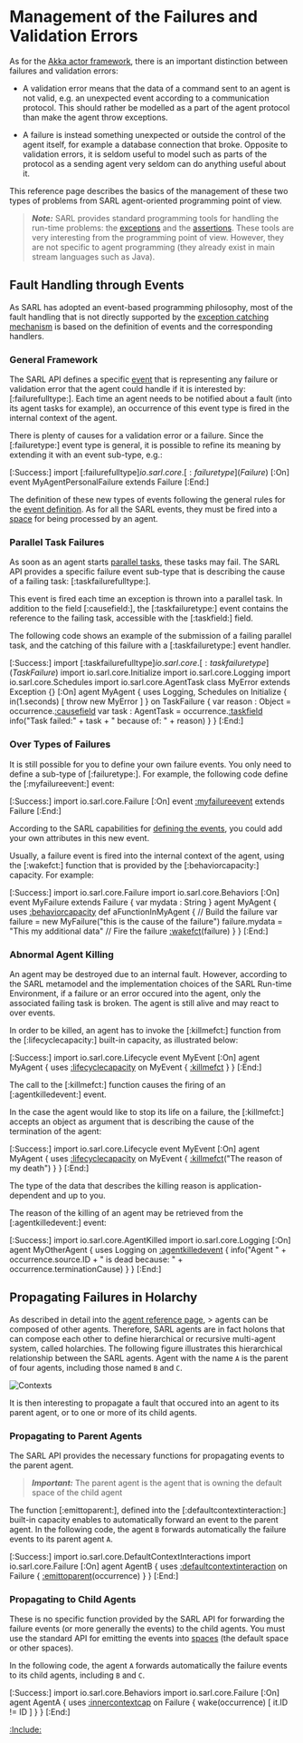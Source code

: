 # Management of the Failures and Validation Errors

As for the [Akka actor framework](https://doc.akka.io/docs/akka/2.5/typed/fault-tolerance.html), there is an important distinction between failures and validation errors:

* A validation error means that the data of a command sent to an agent is not valid, e.g. an unexpected event according to a communication protocol. This should rather be modelled as a part of the agent protocol than make the agent throw exceptions.

* A failure is instead something unexpected or outside the control of the agent itself, for example a database connection that broke. Opposite to validation errors, it is seldom useful to model such as parts of the protocol as a sending agent very seldom can do anything useful about it.

This reference page describes the basics of the management of these two types of problems from SARL agent-oriented programming point of view.

> **_Note:_** SARL provides standard programming tools for handling the run-time problems: the [exceptions](./general/Exception.md) and the [assertions](./general/Assertion.md). These tools are very interesting from the programming point of view. However, they are not specific to agent programming (they already exist in main stream languages such as Java).


## Fault Handling through Events

As SARL has adopted an event-based programming philosophy, most of the fault handling that is not directly supported by the [exception catching mechanism](./general/Exception.md) is based on the definition of events and the corresponding handlers.


### General Framework

The SARL API defines a specific [event](./Event.md) that is representing any failure or validation error that the agent could handle if it is interested by: [:failurefulltype:].
Each time an agent needs to be notified about a fault (into its agent tasks for example), an occurrence of this event type is fired in the internal context of the agent.

There is plenty of causes for a validation error or a failure. Since the [:failuretype:] event type is general, it is possible to refine its meaning by extending it with an event sub-type, e.g.:

[:Success:]
	import [:failurefulltype]$io.sarl.core.[:failuretype](Failure)$
	[:On]
	event MyAgentPersonalFailure extends Failure
[:End:]

The definition of these new types of events following the general rules for the [event definition](./Event.md).
As for all the SARL events, they must be fired into a [space](./Space.md) for being processed by an agent.


### Parallel Task Failures

As soon as an agent starts [parallel tasks](./bic/Schedules.md), these tasks may fail.
The SARL API provides a specific failure event sub-type that is describing the cause of a failing task: [:taskfailurefulltype:].

This event is fired each time an exception is thrown into a parallel task.
In addition to the field [:causefield:], the [:taskfailuretype:] event contains the reference to the failing task, accessible with the [:taskfield:] field.

The following code shows an example of the submission of a failing parallel task, and the catching of this failure with a [:taskfailuretype:] event handler.

[:Success:]
	import [:taskfailurefulltype]$io.sarl.core.[:taskfailuretype](TaskFailure)$
	import io.sarl.core.Initialize
	import io.sarl.core.Logging
	import io.sarl.core.Schedules
	import io.sarl.core.AgentTask
	class MyError extends Exception {}
	[:On]
	agent MyAgent {
		uses Logging, Schedules
		on Initialize {
			in(1.seconds) [
				throw new MyError
			]
		}
		on TaskFailure {
			var reason : Object = occurrence.[:causefield](cause)
			var task : AgentTask = occurrence.[:taskfield](task)
			info("Task failed:" + task
				+ " because of: " + reason)
		}
	}
[:End:]
 


### Over Types of Failures

It is still possible for you to define your own failure events. You only need to define a sub-type of [:failuretype:].
For example, the following code define the [:myfailureevent:] event:

[:Success:]
	import io.sarl.core.Failure
	[:On]
	event [:myfailureevent](MyFailure) extends Failure
[:End:]

According to the SARL capabilities for [defining the events](./Event.md), you could add your own attributes in this new event.

Usually, a failure event is fired into the internal context of the agent, using the [:wakefct:] function that is provided
by the [:behaviorcapacity:] capacity. For example:

[:Success:]
	import io.sarl.core.Failure
	import io.sarl.core.Behaviors
	[:On]
	event MyFailure extends Failure {
		var mydata : String
	}
	agent MyAgent {
		uses [:behaviorcapacity](Behaviors)
		def aFunctionInMyAgent {
			// Build the failure
			var failure = new MyFailure("this is the cause of the failure")
			failure.mydata = "This my additional data"
			// Fire the failure
			[:wakefct](wake)(failure)
		}
	}
[:End:]
 


### Abnormal Agent Killing 

An agent may be destroyed due to an internal fault. However, according to the SARL metamodel and the implementation choices of the SARL Run-time Environment, if a failure or an error occured into the agent, only the associated failing task is broken. The agent is still alive and may react to over events.

In order to be killed, an agent has to invoke the [:killmefct:] function from the [:lifecyclecapacity:] built-in capacity, as illustrated below:

[:Success:]
	import io.sarl.core.Lifecycle
	event MyEvent
	[:On]
	agent MyAgent {
		uses [:lifecyclecapacity](Lifecycle)
		on MyEvent {
			[:killmefct](killMe)
		}
	}
[:End:]

The call to the [:killmefct:] function causes the firing of an [:agentkilledevent:] event.

In the case the agent would like to stop its life on a failure, the [:killmefct:] accepts an object as argument that is describing the cause of the termination of the agent:

[:Success:]
	import io.sarl.core.Lifecycle
	event MyEvent
	[:On]
	agent MyAgent {
		uses [:lifecyclecapacity](Lifecycle)
		on MyEvent {
			[:killmefct](killMe)("The reason of my death")
		}
	}
[:End:]

The type of the data that describes the killing reason is application-dependent and up to you.

The reason of the killing of an agent may be retrieved from the [:agentkilledevent:] event:

[:Success:]
	import io.sarl.core.AgentKilled
	import io.sarl.core.Logging
	[:On]
	agent MyOtherAgent {
		uses Logging
		on [:agentkilledevent](AgentKilled) {
			info("Agent " + occurrence.source.ID
				+ " is dead because: "
				+ occurrence.terminationCause)
		}
	}
[:End:]


## Propagating Failures in Holarchy

As described in detail into the [agent reference page](./Agent.md), > agents can be composed of other agents.
Therefore, SARL agents are in fact holons that can compose each other to define hierarchical or recursive
multi-agent system, called holarchies.
The following figure illustrates this hierarchical relationship between the SARL agents.
Agent with the name `A` is the parent of four agents, including those named `B` and `C`.

![Contexts](./contexts.png)

It is then interesting to propagate a fault that occured into an agent to its parent agent, or to one or more
of its child agents.


### Propagating to Parent Agents

The SARL API provides the necessary functions for propagating events to the parent agent.

> **_Important:_** The parent agent is the agent that is owning the default space of the child agent

The function [:emittoparent:], defined into the [:defaultcontextinteraction:] built-in capacity enables to automatically forward an event to the parent agent.
In the following code, the agent `B` forwards automatically the failure events to its parent agent `A`.

[:Success:]
	import io.sarl.core.DefaultContextInteractions
	import io.sarl.core.Failure
	[:On]
	agent AgentB {
		uses [:defaultcontextinteraction](DefaultContextInteractions)
		on Failure {
			[:emittoparent](emitToParent)(occurrence)
		}
	}
[:End:]


### Propagating to Child Agents

These is no specific function provided by the SARL API for forwarding the failure events (or more generally the events) to the child agents.
You must use the standard API for emitting the events into [spaces](./Space.md) (the default space or other spaces).

In the following code, the agent `A` forwards automatically the failure events to its child agents, including `B` and `C`.

[:Success:]
	import io.sarl.core.Behaviors
	import io.sarl.core.Failure
	[:On]
	agent AgentA {
		uses [:innercontextcap](Behaviors)
		on Failure {
			wake(occurrence) [ it.ID != ID ]
		}
	}
[:End:]


[:Include:](../legal.inc)
